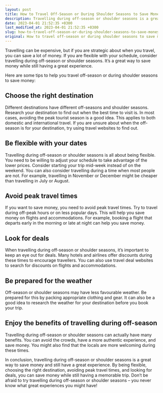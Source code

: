 ```yaml
---
layout: post
title: How to Travel Off-Season or During Shoulder Seasons to Save Money?
description: Travelling during off-season or shoulder seasons is a great way to save money. Learn some tips on how to do it successfully while still having a great experience.
date: 2023-04-01 21:52:35 +0300
last_modified_at: 2023-04-01 21:52:35 +0300
slug: how-to-travel-off-season-or-during-shoulder-seasons-to-save-money
original: How to travel off-season or during shoulder seasons to save money?
---
```

Travelling can be expensive, but if you are strategic about when you travel, you can save a lot of money. If you are flexible with your schedule, consider travelling during off-season or shoulder seasons. It’s a great way to save money while still having a great experience.

Here are some tips to help you travel off-season or during shoulder seasons to save money:

## Choose the right destination

Different destinations have different off-seasons and shoulder seasons. Research your destination to find out when the best time to visit is. In most cases, avoiding the peak tourist season is a good idea. This applies to both domestic and international travel. If you are unsure about when the off-season is for your destination, try using travel websites to find out.

## Be flexible with your dates

Travelling during off-season or shoulder seasons is all about being flexible. You need to be willing to adjust your schedule to take advantage of the lower prices. Consider starting your trip mid-week instead of on the weekend. You can also consider travelling during a time when most people are not. For example, travelling in November or December might be cheaper than travelling in July or August.

## Avoid peak travel times

If you want to save money, you need to avoid peak travel times. Try to travel during off-peak hours or on less popular days. This will help you save money on flights and accommodations. For example, booking a flight that departs early in the morning or late at night can help you save money.

## Look for deals

When travelling during off-season or shoulder seasons, it’s important to keep an eye out for deals. Many hotels and airlines offer discounts during these times to encourage travellers. You can also use travel deal websites to search for discounts on flights and accommodations.

## Be prepared for the weather

Off-season or shoulder seasons may have less favourable weather. Be prepared for this by packing appropriate clothing and gear. It can also be a good idea to research the weather for your destination before you book your trip.

## Enjoy the benefits of travelling during off-season

Travelling during off-season or shoulder seasons can actually have many benefits. You can avoid the crowds, have a more authentic experience, and save money. You might also find that the locals are more welcoming during these times.

In conclusion, travelling during off-season or shoulder seasons is a great way to save money and still have a great experience. By being flexible, choosing the right destination, avoiding peak travel times, and looking for deals, you can save money while still having a memorable trip. Don’t be afraid to try travelling during off-season or shoulder seasons – you never know what great experiences you might have!